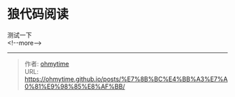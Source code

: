 # 狼代码阅读


测试一下  
&lt;!--more--&gt;



---

> 作者: [ohmytime](ohmytime.github.io)  
> URL: https://ohmytime.github.io/posts/%E7%8B%BC%E4%BB%A3%E7%A0%81%E9%98%85%E8%AF%BB/  

